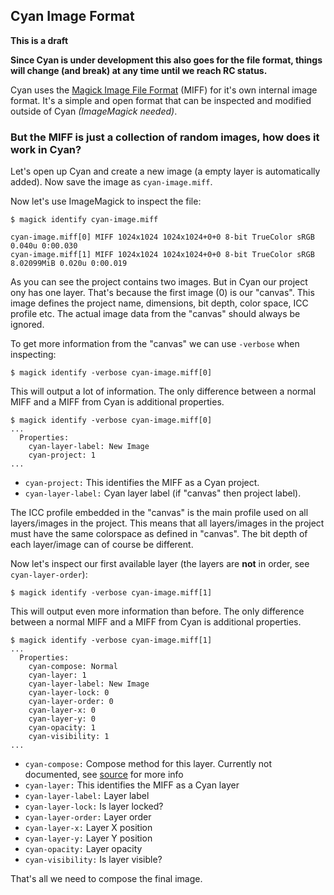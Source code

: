 ## Cyan Image Format

**This is a draft**

**Since Cyan is under development this also goes for the file format, things will change (and break) at any time until we reach RC status.**

Cyan uses the [Magick Image File Format](https://imagemagick.org/script/miff.php) (MIFF) for it's own internal image format. It's a simple and open format that can be inspected and modified outside of Cyan *(ImageMagick needed)*.

### But the MIFF is just a collection of random images, how does it work in Cyan?

Let's open up Cyan and create a new image (a empty layer is automatically added). Now save the image as ``cyan-image.miff``.

Now let's use ImageMagick to inspect the file:

```
$ magick identify cyan-image.miff

cyan-image.miff[0] MIFF 1024x1024 1024x1024+0+0 8-bit TrueColor sRGB 0.040u 0:00.030
cyan-image.miff[1] MIFF 1024x1024 1024x1024+0+0 8-bit TrueColor sRGB 8.02099MiB 0.020u 0:00.019
```

As you can see the project contains two images. But in Cyan our project ony has one layer. That's because the first image (0) is our "canvas". This image defines the project name, dimensions, bit depth, color space, ICC profile etc. The actual image data from the "canvas" should always be ignored.

To get more information from the "canvas" we can use ``-verbose`` when inspecting:

```
$ magick identify -verbose cyan-image.miff[0]
```

This will output a lot of information. The only difference between a normal MIFF and a MIFF from Cyan is additional properties.

```
$ magick identify -verbose cyan-image.miff[0]
...
  Properties:
    cyan-layer-label: New Image
    cyan-project: 1
...
```

* ``cyan-project:`` This identifies the MIFF as a Cyan project.
* ``cyan-layer-label:`` Cyan layer label (if "canvas" then project label).

The ICC profile embedded in the "canvas" is the main profile used on all layers/images in the project. This means that all layers/images in the project must have the same colorspace as defined in "canvas". The bit depth of each layer/image can of course be different.

Now let's inspect our first available layer (the layers are **not** in order, see ``cyan-layer-order``):

```
$ magick identify -verbose cyan-image.miff[1]
```

This will output even more information than before. The only difference between a normal MIFF and a MIFF from Cyan is additional properties.

```
$ magick identify -verbose cyan-image.miff[1]
...
  Properties:
    cyan-compose: Normal
    cyan-layer: 1
    cyan-layer-label: New Image
    cyan-layer-lock: 0
    cyan-layer-order: 0
    cyan-layer-x: 0
    cyan-layer-y: 0
    cyan-opacity: 1
    cyan-visibility: 1
...
```

* ``cyan-compose:`` Compose method for this layer. Currently not documented, see [source](https://github.com/rodlie/cyan/blob/master/editor/common/cyan_common.cpp#L56) for more info
* ``cyan-layer:`` This identifies the MIFF as a Cyan layer
* ``cyan-layer-label:`` Layer label
* ``cyan-layer-lock:`` Is layer locked?
* ``cyan-layer-order:`` Layer order
* ``cyan-layer-x:`` Layer X position
* ``cyan-layer-y:`` Layer Y position
* ``cyan-opacity:`` Layer opacity
* ``cyan-visibility:`` Is layer visible?

That's all we need to compose the final image.
